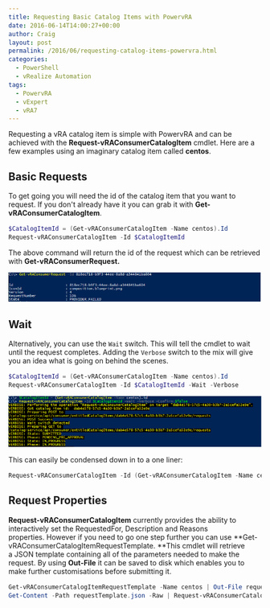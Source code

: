 ```yaml
---
title: Requesting Basic Catalog Items with PowervRA
date: 2016-06-14T14:00:27+00:00
author: Craig
layout: post
permalink: /2016/06/requesting-catalog-items-powervra.html
categories:
  - PowerShell
  - vRealize Automation
tags:
  - PowervRA
  - vExpert
  - vRA7
---
```

Requesting a vRA catalog item is simple with PowervRA and can be achieved with the **Request-vRAConsumerCatalogItem** cmdlet. Here are a few examples using an imaginary catalog item called **centos**.

<!--more-->

## Basic Requests

To get going you will need the id of the catalog item that you want to request. If you don't already have it you can grab it with **Get-vRAConsumerCatalogItem**.

```PowerShell
$CatalogItemId = (Get-vRAConsumerCatalogItem -Name centos).Id
Request-vRAConsumerCatalogItem -Id $CatalogItemId
```

The above command will return the id of the request which can be retrieved with **Get-vRAConsumerRequest.**

![getrequest](/assets/images/getrequest.png)

## Wait

Alternatively, you can use the `Wait` switch. This will tell the cmdlet to wait until the request completes. Adding the `Verbose` switch to the mix will give you an idea what is going on behind the scenes.

```PowerShell
$CatalogItemId = (Get-vRAConsumerCatalogItem -Name centos).Id
Request-vRAConsumerCatalogItem -Id $CatalogItemId -Wait -Verbose
```

![request](/assets/images/request-1.png)

This can easily be condensed down in to a one liner:

```PowerShell
Request-vRAConsumerCatalogItem -Id (Get-vRAConsumerCatalogItem -Name centos).Id -Wait -Verbose
```

## Request Properties

**Request-vRAConsumerCatalogItem** currently provides the ability to interactively set the RequestedFor, Description and Reasons properties. However if you need to go one step further you can use **Get-vRAConsumerCatalogItemRequestTemplate. **This cmdlet will retrieve a JSON template containing all of the parameters needed to make the request. By using **Out-File** it can be saved to disk which enables you to make further customisations before submitting it.

```PowerShell
Get-vRAConsumerCatalogItemRequestTemplate -Name centos | Out-File requestTemplate.json
Get-Content -Path requestTemplate.json -Raw | Request-vRAConsumerCatalogItem
```
